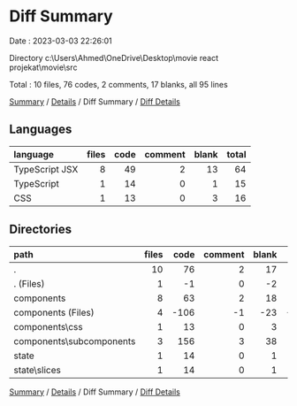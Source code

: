 # Diff Summary

Date : 2023-03-03 22:26:01

Directory c:\\Users\\Ahmed\\OneDrive\\Desktop\\movie react projekat\\movie\\src

Total : 10 files,  76 codes, 2 comments, 17 blanks, all 95 lines

[Summary](results.md) / [Details](details.md) / Diff Summary / [Diff Details](diff-details.md)

## Languages
| language | files | code | comment | blank | total |
| :--- | ---: | ---: | ---: | ---: | ---: |
| TypeScript JSX | 8 | 49 | 2 | 13 | 64 |
| TypeScript | 1 | 14 | 0 | 1 | 15 |
| CSS | 1 | 13 | 0 | 3 | 16 |

## Directories
| path | files | code | comment | blank | total |
| :--- | ---: | ---: | ---: | ---: | ---: |
| . | 10 | 76 | 2 | 17 | 95 |
| . (Files) | 1 | -1 | 0 | -2 | -3 |
| components | 8 | 63 | 2 | 18 | 83 |
| components (Files) | 4 | -106 | -1 | -23 | -130 |
| components\\css | 1 | 13 | 0 | 3 | 16 |
| components\\subcomponents | 3 | 156 | 3 | 38 | 197 |
| state | 1 | 14 | 0 | 1 | 15 |
| state\\slices | 1 | 14 | 0 | 1 | 15 |

[Summary](results.md) / [Details](details.md) / Diff Summary / [Diff Details](diff-details.md)